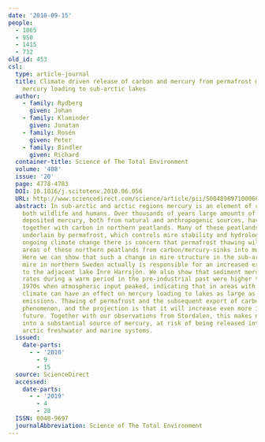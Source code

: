 ```yaml
---
date: '2010-09-15'
people:
  - 1065
  - 950
  - 1415
  - 732
old_id: 453
csl:
  type: article-journal
  title: Climate driven release of carbon and mercury from permafrost mires increases
    mercury loading to sub-arctic lakes
  author:
    - family: Rydberg
      given: Johan
    - family: Klaminder
      given: Jonatan
    - family: Rosén
      given: Peter
    - family: Bindler
      given: Richard
  container-title: Science of The Total Environment
  volume: '408'
  issue: '20'
  page: 4778-4783
  DOI: 10.1016/j.scitotenv.2010.06.056
  URL: http://www.sciencedirect.com/science/article/pii/S0048969710006613
  abstract: In sub-arctic and arctic regions mercury is an element of concern for
    both wildlife and humans. Over thousands of years large amounts of atmospherically
    deposited mercury, both from natural and anthropogenic sources, have been sequestered
    together with carbon in northern peatlands. Many of these peatlands are currently
    underlain by permafrost, which controls mire stability and hydrology. With the
    ongoing climate change there is concern that permafrost thawing will turn large
    areas of these northern peatlands from carbon/mercury-sinks into much wetter carbon/mercury-sources.
    Here we can show that such a change in mire structure in the sub-arctic Stordalen
    mire in northern Sweden actually is responsible for an increased export of mercury
    to the adjacent lake Inre Harrsjön. We also show that sediment mercury accumulation
    rates during a warm period in the pre-industrial past were higher than in the
    1970s when atmospheric input peaked, indicating that in areas with permafrost,
    climate can have an effect on mercury loading to lakes as large as anthropogenic
    emissions. Thawing of permafrost and the subsequent export of carbon is a widespread
    phenomenon, and the projection is that it will increase even more in the near
    future. Together with our observations from Stordalen, this makes northern peatlands
    into a substantial source of mercury, at risk of being released into sensitive
    arctic freshwater and marine systems.
  issued:
    date-parts:
      - - '2010'
        - 9
        - 15
  source: ScienceDirect
  accessed:
    date-parts:
      - - '2019'
        - 4
        - 28
  ISSN: 0048-9697
  journalAbbreviation: Science of The Total Environment
---
```

